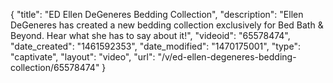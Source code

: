{
    "title": "ED Ellen DeGeneres Bedding Collection",
    "description": "Ellen DeGeneres has created a new bedding collection exclusively for Bed Bath & Beyond. Hear what she has to say about it!",
    "videoid": "65578474",
    "date_created": "1461592353",
    "date_modified": "1470175001",
    "type": "captivate",
    "layout": "video",
    "url": "\/v\/ed-ellen-degeneres-bedding-collection\/65578474"
}